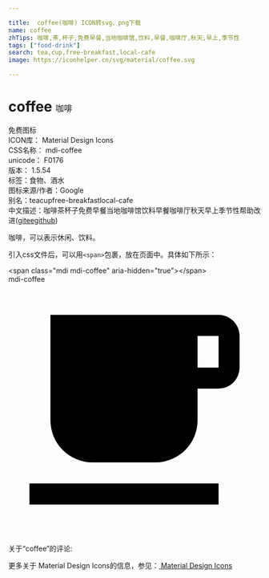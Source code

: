 ```yaml
---

title:  coffee(咖啡) ICON转svg、png下载
name: coffee
zhTips: 咖啡,茶,杯子,免费早餐,当地咖啡馆,饮料,早餐,咖啡厅,秋天,早上,季节性
tags: ["food-drink"]
search: tea,cup,free-breakfast,local-cafe
image: https://iconhelper.cn/svg/material/coffee.svg

---
```


# coffee  <small style="font-size: 60%;font-weight: 100">咖啡</small>


<div class="detail-page">
<p>
<span><span class="badge-success badge">免费图标</span> </span>
<br/>
<span>
ICON库：
<span class="badge-secondary badge">Material Design Icons</span> 
</span>
<br/>
<span>
CSS名称：
<span class="badge-secondary badge">mdi-coffee</span> 
</span>
<br/>
<span>
unicode：
<span class="badge-secondary badge">F0176</span> 
<copy-btn content='F0176' btn-title=""></copy-btn>
<copy-btn :content='String.fromCodePoint(parseInt("F0176", 16))' btn-title="复制U"></copy-btn>
</span>
<br/>
<span>
版本：
<span class="badge-secondary badge">1.5.54</span> 
</span><br/><span>标签：<span class="badge-light badge"><router-link to="/tags/food-drink.html">食物、酒水</router-link></span></span>
<br/>
<span>图标来源/作者：<span class="badge-light badge">Google</span></span> 
<br/>
<span>别名：<span class="badge-light badge">tea</span><span class="badge-light badge">cup</span><span class="badge-light badge">free-breakfast</span><span class="badge-light badge">local-cafe</span></span><br/><span class="zh-detail">中文描述：<span class="badge-primary badge">咖啡</span><span class="badge-primary badge">茶</span><span class="badge-primary badge">杯子</span><span class="badge-primary badge">免费早餐</span><span class="badge-primary badge">当地咖啡馆</span><span class="badge-primary badge">饮料</span><span class="badge-primary badge">早餐</span><span class="badge-primary badge">咖啡厅</span><span class="badge-primary badge">秋天</span><span class="badge-primary badge">早上</span><span class="badge-primary badge">季节性</span><span class="help-link"><span>帮助改进</span>(<a href="https://gitee.com/liuwave/icon-helper/edit/master/json/material/coffee.json" target="_blank" rel="noopener noreferrer">gitee</a><a href="https://github.com/liuwave/icon-helper/edit/master/json/material/coffee.json" target="_blank" rel="noopener noreferrer">github</a></span>)</span><br/>
</p>
</div><div class="description description alert alert-light">咖啡，可以表示休闲、饮料。</div>
<div class="alert alert-dark">
  <i class="mdi mdi-coffee mdi-48px"></i>
  <i class="mdi mdi-coffee mdi-36px"></i>
  <i class="mdi mdi-coffee mdi-24px"></i>
  <i class="mdi mdi-coffee mdi-18px"></i>
</div>
<div>
  <p>引入css文件后，可以用<code>&lt;span&gt;</code>包裹，放在页面中。具体如下所示：    
  </p>
  <div class="alert alert-primary" style="font-size: 14px">
    &lt;span class="mdi mdi-coffee" aria-hidden="true"&gt;&lt;/span&gt;
    <copy-btn content='<span class="mdi mdi-coffee" aria-hidden="true"></span>'></copy-btn>
  </div>
  <div class="alert alert-secondary">
    <i class="mdi mdi-coffee"
    style="font-size: 24px"
    aria-hidden="true"></i> mdi-coffee
    <copy-btn content="mdi-coffee" btn-title="复制图标名称"></copy-btn>
  </div>
</div>
<div id="svg" class="svg-wrap">
<svg xmlns="http://www.w3.org/2000/svg" viewBox="0 0 24 24"><path d="M2,21H20V19H2M20,8H18V5H20M20,3H4V13A4,4 0 0,0 8,17H14A4,4 0 0,0 18,13V10H20A2,2 0 0,0 22,8V5C22,3.89 21.1,3 20,3Z" /></svg>
</div>
<detail full-name='mdi-coffee'></detail>
<div>
<p>关于“coffee”的评论:</p>
</div>
<Vssue title="关于“coffee”的评论" ></Vssue>    
<div><p>更多关于 Material Design Icons的信息，参见：<a target="_blank" href="https://iconhelper.cn/material.html"> Material Design Icons</a>
</p></div>
